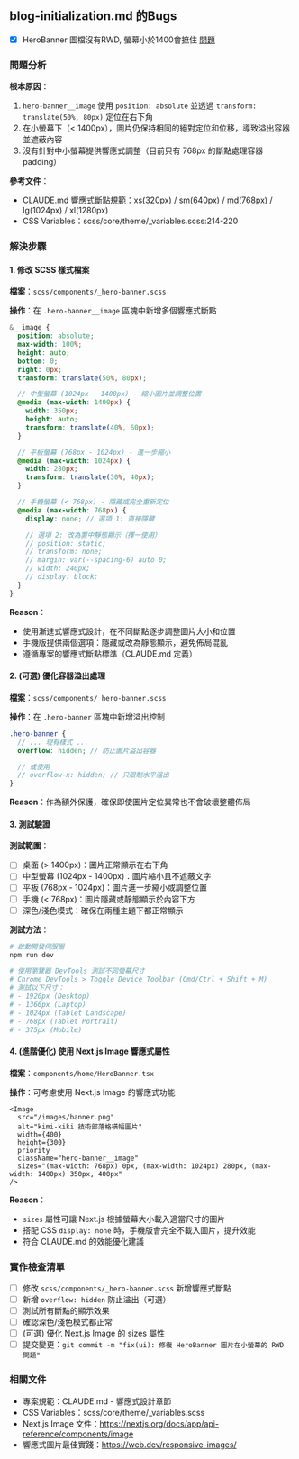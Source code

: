 ## blog-initialization.md 的Bugs

- [x] HeroBanner 圖檔沒有RWD, 螢幕小於1400會摭住 [問題](./img/banner.png)

### 問題分析

**根本原因**：

1. `hero-banner__image` 使用 `position: absolute` 並透過 `transform: translate(50%, 80px)` 定位在右下角
2. 在小螢幕下（< 1400px），圖片仍保持相同的絕對定位和位移，導致溢出容器並遮蔽內容
3. 沒有針對中小螢幕提供響應式調整（目前只有 768px 的斷點處理容器 padding）

**參考文件**：

- CLAUDE.md 響應式斷點規範：xs(320px) / sm(640px) / md(768px) / lg(1024px) / xl(1280px)
- CSS Variables：scss/core/theme/_variables.scss:214-220

### 解決步驟

#### 1. 修改 SCSS 樣式檔案

**檔案**：`scss/components/_hero-banner.scss`

**操作**：在 `.hero-banner__image` 區塊中新增多個響應式斷點

```scss
&__image {
  position: absolute;
  max-width: 100%;
  height: auto;
  bottom: 0;
  right: 0px;
  transform: translate(50%, 80px);

  // 中型螢幕 (1024px - 1400px) - 縮小圖片並調整位置
  @media (max-width: 1400px) {
    width: 350px;
    height: auto;
    transform: translate(40%, 60px);
  }

  // 平板螢幕 (768px - 1024px) - 進一步縮小
  @media (max-width: 1024px) {
    width: 280px;
    transform: translate(30%, 40px);
  }

  // 手機螢幕 (< 768px) - 隱藏或完全重新定位
  @media (max-width: 768px) {
    display: none; // 選項 1: 直接隱藏

    // 選項 2: 改為置中靜態顯示（擇一使用）
    // position: static;
    // transform: none;
    // margin: var(--spacing-6) auto 0;
    // width: 240px;
    // display: block;
  }
}
```

**Reason**：

- 使用漸進式響應式設計，在不同斷點逐步調整圖片大小和位置
- 手機版提供兩個選項：隱藏或改為靜態顯示，避免佈局混亂
- 遵循專案的響應式斷點標準（CLAUDE.md 定義）

#### 2. (可選) 優化容器溢出處理

**檔案**：`scss/components/_hero-banner.scss`

**操作**：在 `.hero-banner` 區塊中新增溢出控制

```scss
.hero-banner {
  // ... 現有樣式 ...
  overflow: hidden; // 防止圖片溢出容器

  // 或使用
  // overflow-x: hidden; // 只限制水平溢出
}
```

**Reason**：作為額外保護，確保即使圖片定位異常也不會破壞整體佈局

#### 3. 測試驗證

**測試範圍**：

- [ ] 桌面 (> 1400px)：圖片正常顯示在右下角
- [ ] 中型螢幕 (1024px - 1400px)：圖片縮小且不遮蔽文字
- [ ] 平板 (768px - 1024px)：圖片進一步縮小或調整位置
- [ ] 手機 (< 768px)：圖片隱藏或靜態顯示於內容下方
- [ ] 深色/淺色模式：確保在兩種主題下都正常顯示

**測試方法**：

```bash
# 啟動開發伺服器
npm run dev

# 使用瀏覽器 DevTools 測試不同螢幕尺寸
# Chrome DevTools > Toggle Device Toolbar (Cmd/Ctrl + Shift + M)
# 測試以下尺寸：
# - 1920px (Desktop)
# - 1366px (Laptop)
# - 1024px (Tablet Landscape)
# - 768px (Tablet Portrait)
# - 375px (Mobile)
```

#### 4. (進階優化) 使用 Next.js Image 響應式屬性

**檔案**：`components/home/HeroBanner.tsx`

**操作**：可考慮使用 Next.js Image 的響應式功能

```tsx
<Image
  src="/images/banner.png"
  alt="kimi-kiki 技術部落格橫幅圖片"
  width={400}
  height={300}
  priority
  className="hero-banner__image"
  sizes="(max-width: 768px) 0px, (max-width: 1024px) 280px, (max-width: 1400px) 350px, 400px"
/>
```

**Reason**：

- `sizes` 屬性可讓 Next.js 根據螢幕大小載入適當尺寸的圖片
- 搭配 CSS `display: none` 時，手機版會完全不載入圖片，提升效能
- 符合 CLAUDE.md 的效能優化建議

### 實作檢查清單

- [ ] 修改 `scss/components/_hero-banner.scss` 新增響應式斷點
- [ ] 新增 `overflow: hidden` 防止溢出（可選）
- [ ] 測試所有斷點的顯示效果
- [ ] 確認深色/淺色模式都正常
- [ ] (可選) 優化 Next.js Image 的 sizes 屬性
- [ ] 提交變更：`git commit -m "fix(ui): 修復 HeroBanner 圖片在小螢幕的 RWD 問題"`

### 相關文件

- 專案規範：CLAUDE.md - 響應式設計章節
- CSS Variables：scss/core/theme/_variables.scss
- Next.js Image 文件：<https://nextjs.org/docs/app/api-reference/components/image>
- 響應式圖片最佳實踐：<https://web.dev/responsive-images/>
